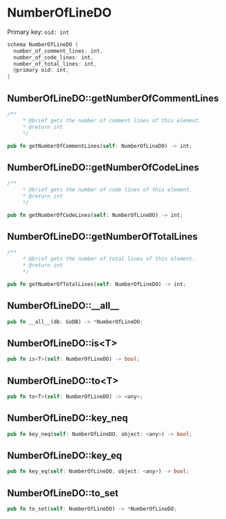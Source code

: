 # NumberOfLineDO

Primary key: `oid: int`

```rust
schema NumberOfLineDO {
  number_of_comment_lines: int,
  number_of_code_lines: int,
  number_of_total_lines: int,
  @primary oid: int,
}
```
## NumberOfLineDO::getNumberOfCommentLines

```rust
/**
     * @brief gets the number of comment lines of this element.
     * @return int
     */
```
```rust
pub fn getNumberOfCommentLines(self: NumberOfLineDO) -> int;
```
## NumberOfLineDO::getNumberOfCodeLines

```rust
/**
     * @brief gets the number of code lines of this element.
     * @return int
     */
```
```rust
pub fn getNumberOfCodeLines(self: NumberOfLineDO) -> int;
```
## NumberOfLineDO::getNumberOfTotalLines

```rust
/**
     * @brief gets the number of total lines of this element.
     * @return int
     */
```
```rust
pub fn getNumberOfTotalLines(self: NumberOfLineDO) -> int;
```
## NumberOfLineDO::\_\_all\_\_

```rust
pub fn __all__(db: GoDB) -> *NumberOfLineDO;
```
## NumberOfLineDO::is\<T\>

```rust
pub fn is<T>(self: NumberOfLineDO) -> bool;
```
## NumberOfLineDO::to\<T\>

```rust
pub fn to<T>(self: NumberOfLineDO) -> <any>;
```
## NumberOfLineDO::key\_neq

```rust
pub fn key_neq(self: NumberOfLineDO, object: <any>) -> bool;
```
## NumberOfLineDO::key\_eq

```rust
pub fn key_eq(self: NumberOfLineDO, object: <any>) -> bool;
```
## NumberOfLineDO::to\_set

```rust
pub fn to_set(self: NumberOfLineDO) -> *NumberOfLineDO;
```
